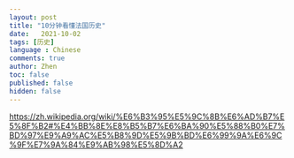 ```yaml
---
layout: post
title: "10分钟看懂法国历史"
date:   2021-10-02
tags: [历史]
language : Chinese
comments: true
author: Zhen
toc: false
published: false
hidden: false
---
```

https://zh.wikipedia.org/wiki/%E6%B3%95%E5%9C%8B%E6%AD%B7%E5%8F%B2#%E4%BB%8E%E8%B5%B7%E6%BA%90%E5%88%B0%E7%BD%97%E9%A9%AC%E5%B8%9D%E5%9B%BD%E6%99%9A%E6%9C%9F%E7%9A%84%E9%AB%98%E5%8D%A2
<!--stackedit_data:
eyJoaXN0b3J5IjpbMTc2MzM0MzI5M119
-->